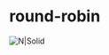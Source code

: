 # round-robin
![N|Solid](https://newsinfo.inquirer.net/files/2023/05/Sen.-Robinhood-Padilla-05172023-03.jpg)
